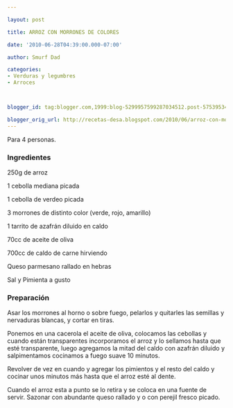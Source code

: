 ```yaml
---

layout: post

title: ARROZ CON MORRONES DE COLORES

date: '2010-06-28T04:39:00.000-07:00'

author: Smurf Dad

categories:
- Verduras y legumbres
- Arroces



blogger_id: tag:blogger.com,1999:blog-5299957599287034512.post-575395340099269949

blogger_orig_url: http://recetas-desa.blogspot.com/2010/06/arroz-con-morrones-de-colores.html
---
```


Para 4 personas.

<h3>Ingredientes</h3>

250g de arroz

1 cebolla mediana picada

1 cebolla de verdeo picada

3 morrones de distinto color (verde, rojo, amarillo)

1 tarrito de azafrán diluido en caldo

70cc de aceite de oliva

700cc de caldo de carne hirviendo

Queso parmesano rallado en hebras

Sal y Pimienta a gusto

<h3>Preparación</h3>

Asar los morrones al horno o sobre fuego, pelarlos y quitarles las semillas y nervaduras blancas, y cortar en tiras.

Ponemos en una cacerola el aceite de oliva, colocamos las cebollas y cuando están transparentes incorporamos el arroz y lo sellamos hasta que esté transparente, luego agregamos la mitad del caldo con azafrán diluido y salpimentamos cocinamos a fuego suave 10 minutos.

Revolver de vez en cuando y agregar los pimientos y el resto del caldo y cocinar unos minutos más hasta que el arroz esté al dente.

Cuando el arroz esta a punto se lo retira y se coloca en una fuente de servir. Sazonar con abundante queso rallado y o con perejil fresco picado.